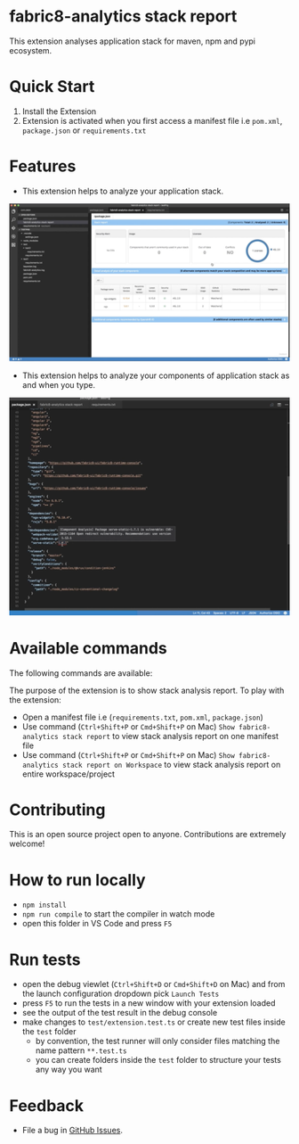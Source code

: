 # fabric8-analytics stack report

This extension analyses application stack for maven, npm and pypi ecosystem.

Quick Start
============
1. Install the Extension
2. Extension is activated when you first access a manifest file i.e `pom.xml`, `package.json` or `requirements.txt`

Features
=========

* This extension helps to analyze your application stack.

![ screencast ](images/stackanalysis.png)

* This extension helps to analyze your components of application stack as and when you type.

![ screencast ](images/compAnalysis.png)


Available commands
==========================
The following commands are available:

The purpose of the extension is to show stack analysis report. To play with the extension:
- Open a manifest file i.e (`requirements.txt`, `pom.xml`, `package.json`)
- Use command (`Ctrl+Shift+P` or `Cmd+Shift+P` on Mac) `Show fabric8-analytics stack report` to view stack analysis report on one manifest file
- Use command (`Ctrl+Shift+P` or `Cmd+Shift+P` on Mac) `Show fabric8-analytics stack report on Workspace` to view stack analysis report on entire workspace/project


Contributing
===============
This is an open source project open to anyone. Contributions are extremely welcome!


# How to run locally

* `npm install`
* `npm run compile` to start the compiler in watch mode
* open this folder in VS Code and press `F5`


# Run tests
* open the debug viewlet (`Ctrl+Shift+D` or `Cmd+Shift+D` on Mac) and from the launch configuration dropdown pick `Launch Tests`
* press `F5` to run the tests in a new window with your extension loaded
* see the output of the test result in the debug console
* make changes to `test/extension.test.ts` or create new test files inside the `test` folder
    * by convention, the test runner will only consider files matching the name pattern `**.test.ts`
    * you can create folders inside the `test` folder to structure your tests any way you want


Feedback
===============
* File a bug in [GitHub Issues](https://github.com/fabric8-analytics/fabric8-analytics-vscode-extension/issues).
